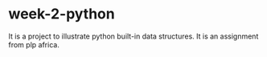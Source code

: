 # week-2-python
It is a project to illustrate python built-in data structures. It is an assignment from plp africa.

